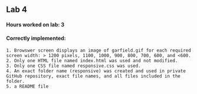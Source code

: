## Lab 4

#### Hours worked on lab: 3 

#### Correctly implemented:
	1. Browswer screen displays an image of garfield.gif for each required screen width: > 1200 pixels, 1100, 1000, 900, 800, 700, 600, and <600.
	2. Only one HTML file named index.html was used and not modified.
	3. Only one CSS file named responsive.css was used.
	4. An exact folder name (responsive) was created and used in private GitHub repository, exact file names, and all files included in the folder.
	5. a README file
